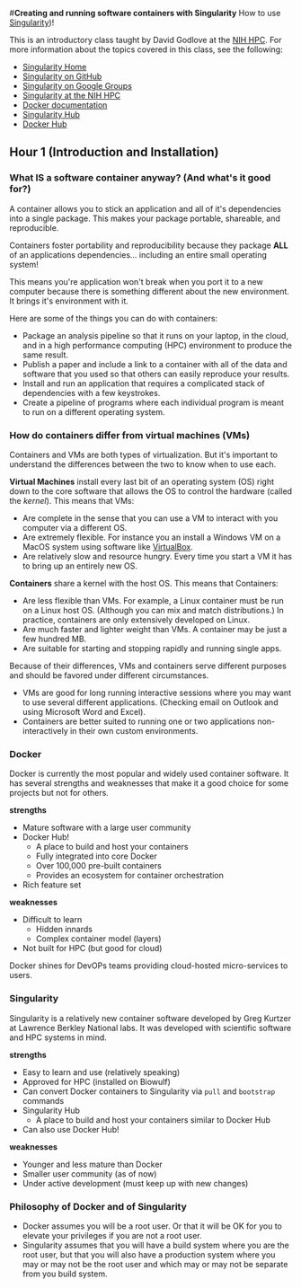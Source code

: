 #<b>Creating and running software containers with Singularity</b>
How to use [Singularity](http://singularity.lbl.gov))! 

This is an introductory class taught by David Godlove at the 
[NIH HPC](https://hpc.nih.gov/).  For more information about the topics covered 
in this class, see the following:

- [Singularity Home](http://singularity.lbl.gov/)
- [Singularity on GitHub](https://github.com/singularityware/singularity)
- [Singularity on Google Groups](https://groups.google.com/a/lbl.gov/forum/#!forum/singularity)
- [Singularity at the NIH HPC](https://hpc.nih.gov/apps/singularity.html)
- [Docker documentation](https://docs.docker.com/)
- [Singularity Hub](https://singularity-hub.org/)
- [Docker Hub](https://hub.docker.com/)

## Hour 1 (Introduction and Installation)

### What IS a software container anyway? (And what's it good for?)

A container allows you to stick an application and all of it's dependencies 
into a single package.  This makes your package portable, shareable, and 
reproducible.

Containers foster portability and reproducibility because they package 
<b>ALL</b> of an applications dependencies... including an entire small 
operating system!

This means you're application won't break when you port it to a new computer 
because there is something different about the new environment.  It brings it's 
environment with it.

Here are some of the things you can do with containers:

- Package an analysis pipeline so that it runs on your laptop, in the cloud, 
and in a high performance computing (HPC) environment to produce the same 
result.
- Publish a paper and include a link to a container with all of the data and 
software that you used so that others can easily reproduce your results.
- Install and run an application that requires a complicated stack of 
dependencies with a few keystrokes.
- Create a pipeline of programs where each individual program is meant to run 
on a different operating system.

### How do containers differ from virtual machines (VMs)

Containers and VMs are both types of virtualization.  But it's important to 
understand the differences between the two to know when to use each.

<b>Virtual Machines</b> install every last bit of an operating system (OS) 
right down to the core software that allows the OS to control the hardware 
(called the <i>kernel</i>).  This means that VMs:
- Are complete in the sense that you can use a VM to interact with you computer
via a different OS.
- Are extremely flexible.  For instance you an install a Windows VM on a MacOS 
system using software like [VirtualBox](https://www.virtualbox.org/wiki/VirtualBox).  
- Are relatively slow and resource hungry.  Every time you start a VM it has 
to bring up an entirely new OS.

<b>Containers</b> share a kernel with the host OS.  This means that Containers:
- Are less flexible than VMs.  For example, a Linux container must be run on a 
Linux host OS.  (Although you can mix and match distributions.)  In practice, 
containers are only extensively developed on Linux.
- Are much faster and lighter weight than VMs.  A container may be just a few
hundred MB.
- Are suitable for starting and stopping rapidly and running single apps.

Because of their differences, VMs and containers serve different purposes and 
should be favored under different circumstances.  
- VMs are good for long running interactive sessions where you may want to use
several different applications.  (Checking email on Outlook and using Microsoft
Word and Excel).
- Containers are better suited to running one or two applications 
non-interactively in their own custom environments.

### Docker
Docker is currently the most popular and widely used container software.  It 
has several strengths and weaknesses that make it a good choice for some 
projects but not for others.

<b>strengths</b>
- Mature software with a large user community
- Docker Hub!
    - A place to build and host your containers
    - Fully integrated into core Docker
    - Over 100,000 pre-built containers
    - Provides an ecosystem for container orchestration
- Rich feature set

<b>weaknesses</b>
- Difficult to learn
    - Hidden innards 
    - Complex container model (layers)
- Not built for HPC (but good for cloud) 

Docker shines for DevOPs teams providing cloud-hosted micro-services to users.

### Singularity 
Singularity is a relatively new container software developed by Greg Kurtzer at
Lawrence Berkley National labs.  It was developed with scientific software and
HPC systems in mind.  

<b>strengths</b>
- Easy to learn and use (relatively speaking)
- Approved for HPC (installed on Biowulf)
- Can convert Docker containers to Singularity via `pull` and `bootstrap` 
commands
- Singularity Hub
    - A place to build and host your containers similar to Docker Hub
- Can also use Docker Hub!

<b>weaknesses</b>
- Younger and less mature than Docker
- Smaller user community (as of now)
- Under active development (must keep up with new changes) 

### Philosophy of Docker and of Singularity 
- Docker assumes you will be a root user.  Or that it will be OK for you to
elevate your privileges if you are not a root user.
- Singularity assumes that you will have a build system where you are the root 
user, but that you will also have a production system where you may or may not
be the root user and which may or may not be separate from you build system.













